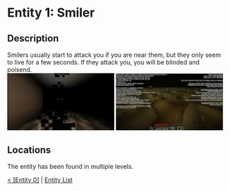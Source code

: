 # Entity 1: Smiler

## Description
Smilers usually start to attack you if you are near them, but they only seem to live for a few seconds. If they attack you, you will be blinded and poisend.<br/>
<img src="./img/Entity_1_0.png" title="Smiler hidden behind many particles while attacking someone" width="49%" />
<img src="./img/Entity_1_1.png" title="Smiler in Level 0, screenshot taken by Sted" width="49%" />

## Locations
The entity has been found in multiple levels.

<a href="./Entity_0.md">< [Entity 0]</a> | <a href="./Entities.md">Entity List</a>